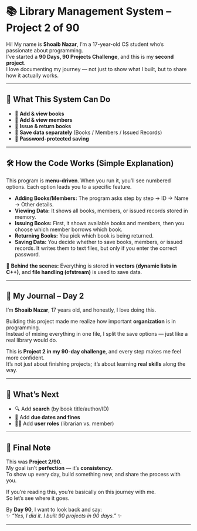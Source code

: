 # 📚 Library Management System – Project 2 of 90  

Hi! My name is **Shoaib Nazar**, I’m a 17-year-old CS student who’s passionate about programming.  
I’ve started a **90 Days, 90 Projects Challenge**, and this is my **second project**.  
I love documenting my journey — not just to show what I built, but to share how it actually works.  

---

## 🌟 What This System Can Do  
- 📖 **Add & view books**  
- 👥 **Add & view members**  
- 🔄 **Issue & return books**  
- 💾 **Save data separately** (Books / Members / Issued Records)  
- 🔐 **Password-protected saving**  

---

## 🛠️ How the Code Works (Simple Explanation)  
This program is **menu-driven**. When you run it, you’ll see numbered options. Each option leads you to a specific feature.  

- **Adding Books/Members:** The program asks step by step → ID → Name → Other details.  
- **Viewing Data:** It shows all books, members, or issued records stored in memory.  
- **Issuing Books:** First, it shows available books and members, then you choose which member borrows which book.  
- **Returning Books:** You pick which book is being returned.  
- **Saving Data:** You decide whether to save books, members, or issued records. It writes them to text files, but only if you enter the correct password.  

🔧 **Behind the scenes:** Everything is stored in **vectors (dynamic lists in C++)**, and **file handling (ofstream)** is used to save data.  

---

## 📝 My Journal – Day 2  
I’m **Shoaib Nazar**, 17 years old, and honestly, I love doing this.  

Building this project made me realize how important **organization** is in programming.  
Instead of mixing everything in one file, I split the save options — just like a real library would do.  

This is **Project 2 in my 90-day challenge**, and every step makes me feel more confident.  
It’s not just about finishing projects; it’s about learning **real skills** along the way.  

---

## 🚀 What’s Next  
- 🔍 Add **search** (by book title/author/ID)  
- 📅 Add **due dates and fines**  
- 👨‍💼 Add **user roles** (librarian vs. member)  

---

## 🎯 Final Note  
This was **Project 2/90**.  
My goal isn’t **perfection** — it’s **consistency**.  
To show up every day, build something new, and share the process with you.  

If you’re reading this, you’re basically on this journey with me.  
So let’s see where it goes.  

By **Day 90**, I want to look back and say:  
✨ *“Yes, I did it. I built 90 projects in 90 days.”* ✨  

---
